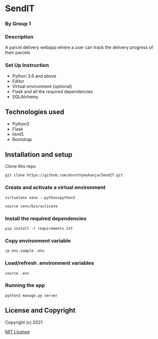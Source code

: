 # SendIT

### By Group 1

### Description 
A parcel delivery webapp where a user can track the delivery progress of their parcels

### Set Up Instruction
* Python 3.6 and above
* Editor
* Virtual environment (optional)
* Flask and all the required dependencies
* SQLAlchemy

## Technologies used
* Python3
* Flask
* html5
* Bootstrap


## Installation and setup
 Clone this repo
 ```
 git clone https://github.com/dorothymuhonja/SendIT.git
 ```

 ### Create and activate a virtual environment
 
    virtualenv venv --python=python3

    source venv/bin/activate

### Install the required dependencies
    pip install -r requirements.txt

### Copy environment variable
    cp env.sample .env

### Load/refresh .environment variables
    source .env

### Running the app
```
python3 manage.py server
```

## License and Copyright

Copyright (c) 2021 

[MIT License](LICENSE)
